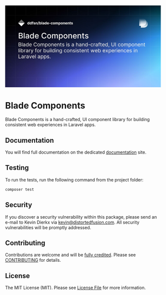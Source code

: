 <p align="center">
    <a href="https://blade-components.com" target="_blank">
        <img src="https://github.com/distortedfusion/blade-components/blob/master/.github/thumbnail.jpg" width="1200" alt="Blade Components - DDFSN">
    </a>
</p>

# Blade Components

Blade Components is a hand-crafted, UI component library for building consistent web experiences in Laravel apps.

## Documentation

You will find full documentation on the dedicated [documentation](https://blade-components.com) site.

## Testing

To run the tests, run the following command from the project folder:

``` bash
composer test
```

## Security

If you discover a security vulnerability within this package, please send an e-mail to Kevin Dierkx via kevin@distortedfusion.com. All security vulnerabilities will be promptly addressed.

## Contributing

Contributions are welcome and will be [fully credited](https://github.com/distortedfusion/blade-components/graphs/contributors). Please see [CONTRIBUTING](.github/CONTRIBUTING.md) for details.

## License

The MIT License (MIT). Please see [License File](LICENSE) for more information.
